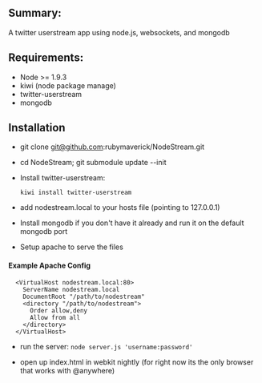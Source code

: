## Summary:

A twitter userstream app using node.js, websockets, and mongodb

## Requirements:

* Node >= 1.9.3
* kiwi (node package manage)
* twitter-userstream
* mongodb

## Installation

* git clone git@github.com:rubymaverick/NodeStream.git
* cd NodeStream; git submodule update --init
* Install twitter-userstream:

    `kiwi install twitter-userstream`


* add nodestream.local to your hosts file (pointing to 127.0.0.1)
* Install mongodb if you don't have it already and run it on the default mongodb port
* Setup apache to serve the files


#### Example Apache Config


      <VirtualHost nodestream.local:80>
        ServerName nodestream.local
        DocumentRoot "/path/to/nodestream"
        <directory "/path/to/nodestream">
          Order allow,deny
          Allow from all
        </directory>
      </VirtualHost>
    
* run the server:
    `node server.js 'username:password'`
    
* open up index.html in webkit nightly (for right now its the only browser that works with @anywhere)



